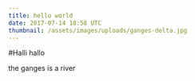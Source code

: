```yaml
---
title: hello world
date: 2017-07-14 18:58 UTC
thumbnail: /assets/images/uploads/ganges-delta.jpg
---
```


#Halli hallo

the ganges is a river

